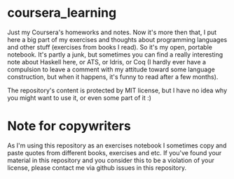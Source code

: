 # coursera_learning
Just my Coursera's homeworks and notes. Now it's more then that, I put here a big part of my exercises and thoughts about programming languages and other stuff (exercises from books I read). So it's my open, portable notebook. It's partly a junk, but sometimes you can find a really interesting note about Haskell here, or ATS, or Idris, or Coq (I hardly ever have a compulsion to leave a comment with my attitude toward some language construction, but when it happens, it's funny to read after a few months).

The repository's content is protected by MIT license, but I have no idea why you might want to use it, or even some part of it :)

# Note for copywriters
As I'm using this repository as an exercises notebook I sometimes copy and paste quotes from different books, exercises and etc. 
If you've found your material in this repository and you consider this to be a violation of your license, please contact me via github issues in this repository.
